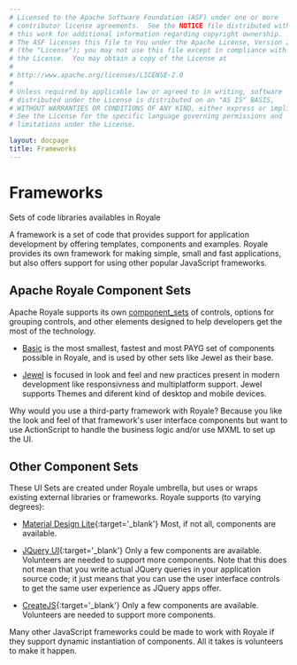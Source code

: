 ```yaml
---
# Licensed to the Apache Software Foundation (ASF) under one or more
# contributor license agreements.  See the NOTICE file distributed with
# this work for additional information regarding copyright ownership.
# The ASF licenses this file to You under the Apache License, Version 2.0
# (the "License"); you may not use this file except in compliance with
# the License.  You may obtain a copy of the License at
# 
# http://www.apache.org/licenses/LICENSE-2.0
# 
# Unless required by applicable law or agreed to in writing, software
# distributed under the License is distributed on an "AS IS" BASIS,
# WITHOUT WARRANTIES OR CONDITIONS OF ANY KIND, either express or implied.
# See the License for the specific language governing permissions and
# limitations under the License.

layout: docpage
title: Frameworks
---
```


# Frameworks

Sets of code libraries availables in Royale

A framework is a set of code that provides support for application development by offering templates, components and examples. Royale provides its own framework for making simple, small and fast applications, but also offers support for using other popular JavaScript frameworks.

## Apache Royale Component Sets

Apache Royale supports its own [component_sets](component_sets.html) of controls, options for grouping controls, and other elements designed to help developers get the most of the technology.

- [Basic](component_sets/Basic.html) is the most smallest, fastest and most PAYG set of components possible in Royale, and is used by other sets like Jewel as their base.

- [Jewel](component_sets/Jewel.html) is focused in look and feel and new practices present in modern development like responsivness and multiplatform support. Jewel supports Themes and diferent kind of desktop and mobile devices.

Why would you use a third-party framework with Royale? Because you like the look and feel of that framework's user interface components but want to use ActionScript to handle the business logic and/or use MXML to set up the UI.

## Other Component Sets

These UI Sets are created under Royale umbrella, but uses or wraps existing external libraries or frameworks. Royale supports (to varying degrees):

- [Material Design Lite](https://getmdl.io){:target='_blank'} Most, if not all, components are available.

- [JQuery UI](https://jqueryui.com){:target='_blank'} Only a few components are available. Volunteers are needed to support more components. Note that this does not mean that you write actual JQuery queries in your application source code; it just means that you can use the user interface controls to get the same user experience as JQuery apps offer.

- [CreateJS](https://www.createjs.com){:target='_blank'}  Only a few components are available. Volunteers are needed to support more components.

Many other JavaScript frameworks could be made to work with Royale if they support dynamic instantiation of components. All it takes is volunteers to make it happen.

